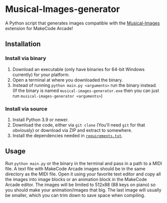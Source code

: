 # Musical-Images-generator

A Python script that generates images compatible with the 
[Musical-Images](https://github.com/UnsignedArduino/Musical-Images) extension
for MakeCode Arcade!

## Installation

### Install via binary

1. Download an executable (only have binaries for 64-bit Windows currently) 
   for your platform. 
2. Open a terminal at where you downloaded the binary.
3. Instead of running `python main.py <arguments>` run the binary instead. 
   (If the binary is named `musical-images-generator.exe` then you can just run 
   `musical-images-generator <arguments>`)

### Install via source

1. Install Python 3.9 or newer.
2. Download the code, either via `git clone` (You'll need `git` for that 
   obviously) or download via ZIP and extract to somewhere. 
3. Install the dependencies needed in 
   [`requirements.txt`](https://github.com/UnsignedArduino/Musical-Images-Generator/blob/main/requirements.txt).

## Usage

Run `python main.py` or the binary in the terminal and pass in a path to a 
MIDI file. A text file with MakeCode Arcade images should be in the same 
directory as the MIDI file. Open it using your favorite text editor and copy 
all the images into image blocks or an animation block in the MakeCode Arcade 
editor. The images will be limited to 512x88 (88 keys on piano) so you should 
make your animation/images that big. The last image will usually be smaller, 
which you can trim down to save space when compiling. 
